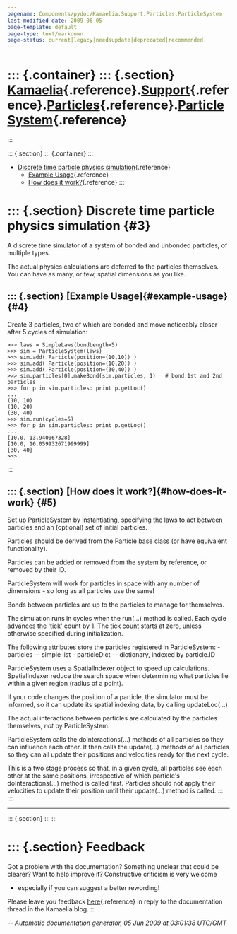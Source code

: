 ```yaml
---
pagename: Components/pydoc/Kamaelia.Support.Particles.ParticleSystem
last-modified-date: 2009-06-05
page-template: default
page-type: text/markdown
page-status: current|legacy|needsupdate|deprecated|recommended
---
```

::: {.container}
::: {.section}
[Kamaelia](/Components/pydoc/Kamaelia.html){.reference}.[Support](/Components/pydoc/Kamaelia.Support.html){.reference}.[Particles](/Components/pydoc/Kamaelia.Support.Particles.html){.reference}.[ParticleSystem](/Components/pydoc/Kamaelia.Support.Particles.ParticleSystem.html){.reference}
================================================================================================================================================================================================================================================================================================
:::

::: {.section}
::: {.container}
:::

-   [Discrete time particle physics simulation](#3){.reference}
    -   [Example Usage](#4){.reference}
    -   [How does it work?](#5){.reference}
:::

::: {.section}
Discrete time particle physics simulation {#3}
=========================================

A discrete time simulator of a system of bonded and unbonded particles,
of multiple types.

The actual physics calculations are deferred to the particles
themselves. You can have as many, or few, spatial dimensions as you
like.

::: {.section}
[Example Usage]{#example-usage} {#4}
-------------------------------

Create 3 particles, two of which are bonded and move noticeably closer
after 5 cycles of simulation:

``` {.literal-block}
>>> laws = SimpleLaws(bondLength=5)
>>> sim = ParticleSystem(laws)
>>> sim.add( Particle(position=(10,10)) )
>>> sim.add( Particle(position=(10,20)) )
>>> sim.add( Particle(position=(30,40)) )
>>> sim.particles[0].makeBond(sim.particles, 1)   # bond 1st and 2nd particles
>>> for p in sim.particles: print p.getLoc()
...
(10, 10)
(10, 20)
(30, 40)
>>> sim.run(cycles=5)
>>> for p in sim.particles: print p.getLoc()
...
[10.0, 13.940067328]
[10.0, 16.059932671999999]
[30, 40]
>>>
```
:::

::: {.section}
[How does it work?]{#how-does-it-work} {#5}
--------------------------------------

Set up ParticleSystem by instantiating, specifying the laws to act
between particles and an (optional) set of initial particles.

Particles should be derived from the Particle base class (or have
equivalent functionality).

Particles can be added or removed from the system by reference, or
removed by their ID.

ParticleSystem will work for particles in space with any number of
dimensions - so long as all particles use the same!

Bonds between particles are up to the particles to manage for
themselves.

The simulation runs in cycles when the run(\...) method is called. Each
cycle advances the \'tick\' count by 1. The tick count starts at zero,
unless otherwise specified during initialization.

The following attributes store the particles registered in
ParticleSystem: - particles \-- simple list - particleDict \--
dictionary, indexed by particle.ID

ParticleSystem uses a SpatialIndexer object to speed up calculations.
SpatialIndexer reduce the search space when determining what particles
lie within a given region (radius of a point).

If your code changes the position of a particle, the simulator must be
informed, so it can update its spatial indexing data, by calling
updateLoc(\...)

The actual interactions between particles are calculated by the
particles themselves, *not* by ParticleSystem.

ParticleSystem calls the doInteractions(\...) methods of all particles
so they can influence each other. It then calls the update(\...) methods
of all particles so they can all update their positions and velocities
ready for the next cycle.

This is a two stage process so that, in a given cycle, all particles see
each other at the same positions, irrespective of which particle\'s
doInteractions(\...) method is called first. Particles should not apply
their velocities to update their position until their update(\...)
method is called.
:::
:::

------------------------------------------------------------------------

::: {.section}
:::
:::

::: {.section}
Feedback
========

Got a problem with the documentation? Something unclear that could be
clearer? Want to help improve it? Constructive criticism is very welcome
- especially if you can suggest a better rewording!

Please leave you feedback
[here](../../../cgi-bin/blog/blog.cgi?rm=viewpost&nodeid=1142023701){.reference}
in reply to the documentation thread in the Kamaelia blog.
:::

*\-- Automatic documentation generator, 05 Jun 2009 at 03:01:38 UTC/GMT*
